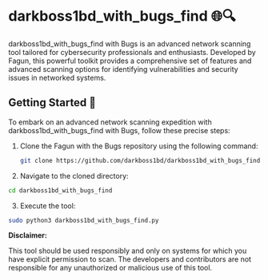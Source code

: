 # darkboss1bd_with_bugs_find 🌐🔍


darkboss1bd_with_bugs_find with Bugs is an advanced network scanning tool tailored for cybersecurity professionals and enthusiasts. Developed by Fagun, this powerful toolkit provides a comprehensive set of features and advanced scanning options for identifying vulnerabilities and security issues in networked systems.

## Getting Started 🏁

To embark on an advanced network scanning expedition with darkboss1bd_with_bugs_find with Bugs, follow these precise steps:

1. Clone the Fagun with the Bugs repository using the following command:

   ```bash
   git clone https://github.com/darkboss1bd/darkboss1bd_with_bugs_find.git
   ```

2. Navigate to the cloned directory:

  ```bash
cd darkboss1bd_with_bugs_find
  ```

3. Execute the tool:

 ```bash
sudo python3 darkboss1bd_with_bugs_find.py
 ```

  **Disclaimer:**

   This tool should be used responsibly and only on systems for which you have explicit permission to scan. The developers and contributors are not responsible for any unauthorized or malicious use of this tool.

